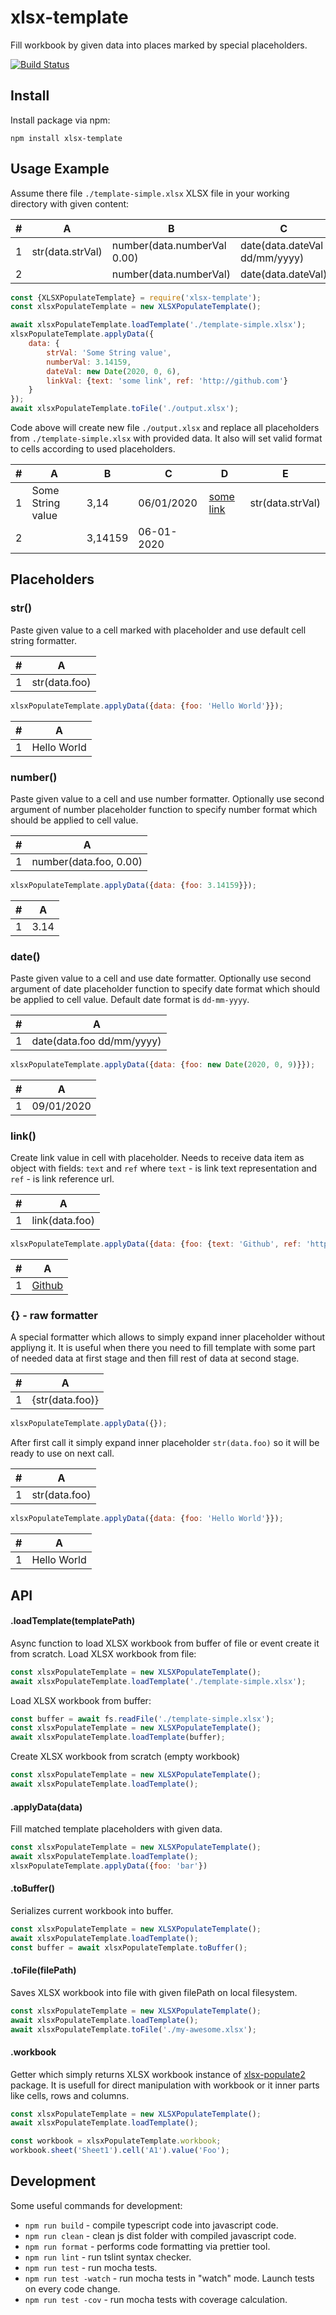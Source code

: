# xlsx-template
Fill workbook by given data into places marked by special placeholders.

[![Build Status](https://travis-ci.org/tormozz48/xlsx-template.svg?branch=master)](https://travis-ci.org/tormozz48/xlsx-template)

## Install

Install package via npm:
```
npm install xlsx-template
```

## Usage Example
Assume there file `./template-simple.xlsx` XLSX file in your working directory with given content:

| # | A | B | C | D | E |
| - | - | - | - | - | - |
| 1 | str(data.strVal) | number(data.numberVal 0.00) | date(data.dateVal dd/mm/yyyy) | link(data.linkVal) | {str(data.strVal)} |
| 2 |   | number(data.numberVal) | date(data.dateVal) | | |

```js
const {XLSXPopulateTemplate} = require('xlsx-template');
const xlsxPopulateTemplate = new XLSXPopulateTemplate();

await xlsxPopulateTemplate.loadTemplate('./template-simple.xlsx');
xlsxPopulateTemplate.applyData({
    data: {
        strVal: 'Some String value',
        numberVal: 3.14159,
        dateVal: new Date(2020, 0, 6),
        linkVal: {text: 'some link', ref: 'http://github.com'}
    }
});
await xlsxPopulateTemplate.toFile('./output.xlsx');
```

Code above will create new file `./output.xlsx` and replace all placeholders from `./template-simple.xlsx` with provided data.
It also will set valid format to cells according to used placeholders.

| # | A | B | C | D | E |
| - | - | - | - | - | - |
| 1 | Some String value  | 3,14  |  06/01/2020 | [some link](http://github.com)  | str(data.strVal) |
| 2 |   | 3,14159  | 06-01-2020 |   |   |


## Placeholders

### str()

Paste given value to a cell marked with placeholder and use default cell string formatter.

| # | A |
| - | - |
| 1 | str(data.foo) |

```js
xlsxPopulateTemplate.applyData({data: {foo: 'Hello World'}});
```

| # | A |
| - | - |
| 1 | Hello World |

### number()

Paste given value to a cell and use number formatter. Optionally use second argument of number placeholder function to specify
number format which should be applied to cell value.

| # | A |
| - | - |
| 1 | number(data.foo, 0.00) |

```js
xlsxPopulateTemplate.applyData({data: {foo: 3.14159}});
```

| # | A |
| - | - |
| 1 | 3.14 |

### date()

Paste given value to a cell and use date formatter. Optionally use second argument of date placeholder function to specify
date format which should be applied to cell value. Default date format is `dd-mm-yyyy`.

| # | A |
| - | - |
| 1 | date(data.foo dd/mm/yyyy) |

```js
xlsxPopulateTemplate.applyData({data: {foo: new Date(2020, 0, 9)}});
```

| # | A |
| - | - |
| 1 | 09/01/2020 |

### link()

Create link value in cell with placeholder. Needs to receive data item as object with fields: `text` and `ref` where `text` - is
link text representation and `ref` - is link reference url.

| # | A |
| - | - |
| 1 | link(data.foo) |

```js
xlsxPopulateTemplate.applyData({data: {foo: {text: 'Github', ref: 'https://github.com'}}});
```

| # | A |
| - | - |
| 1 | [Github](https://github.com) |


### {} - raw formatter

A special formatter which allows to simply expand inner placeholder without appliyng it. It is useful when
there you need to fill template with some part of needed data at first stage and then fill rest of data at second stage.

| # | A |
| - | - |
| 1 | {str(data.foo)} |

```js
xlsxPopulateTemplate.applyData({});
```
After first call it simply expand inner placeholder `str(data.foo)` so it will be ready to use on next call.

| # | A |
| - | - |
| 1 | str(data.foo) |

```js
xlsxPopulateTemplate.applyData({data: {foo: 'Hello World'}});
```

| # | A |
| - | - |
| 1 | Hello World |

## API

#### .loadTemplate(templatePath)

Async function to load XLSX workbook from buffer of file or event create it from scratch.
Load XLSX workbook from file:
```js
const xlsxPopulateTemplate = new XLSXPopulateTemplate();
await xlsxPopulateTemplate.loadTemplate('./template-simple.xlsx');
```

Load XLSX workbook from buffer:
```js
const buffer = await fs.readFile('./template-simple.xlsx');
const xlsxPopulateTemplate = new XLSXPopulateTemplate();
await xlsxPopulateTemplate.loadTemplate(buffer);
```

Create XLSX workbook from scratch (empty workbook)
```js
const xlsxPopulateTemplate = new XLSXPopulateTemplate();
await xlsxPopulateTemplate.loadTemplate();
```

#### .applyData(data)

Fill matched template placeholders with given data.
```js
const xlsxPopulateTemplate = new XLSXPopulateTemplate();
await xlsxPopulateTemplate.loadTemplate();
xlsxPopulateTemplate.applyData({foo: 'bar'})
```

#### .toBuffer()

Serializes current workbook into buffer.

```js
const xlsxPopulateTemplate = new XLSXPopulateTemplate();
await xlsxPopulateTemplate.loadTemplate();
const buffer = await xlsxPopulateTemplate.toBuffer();
```

#### .toFile(filePath)

Saves XLSX workbook into file with given filePath on local filesystem.

```js
const xlsxPopulateTemplate = new XLSXPopulateTemplate();
await xlsxPopulateTemplate.loadTemplate();
await xlsxPopulateTemplate.toFile('./my-awesome.xlsx');
```

#### .workbook

Getter which simply returns XLSX workbook instance of [xlsx-populate2](https://www.npmjs.com/package/xlsx-populate2) package.
It is usefull for direct manipulation with workbook or it inner parts like cells, rows and columns.

```js
const xlsxPopulateTemplate = new XLSXPopulateTemplate();
await xlsxPopulateTemplate.loadTemplate();

const workbook = xlsxPopulateTemplate.workbook;
workbook.sheet('Sheet1').cell('A1').value('Foo');
```

## Development

Some useful commands for development:

* `npm run build` - compile typescript code into javascript code.
* `npm run clean` - clean js dist folder with compiled javascript code.
* `npm run format` - performs code formatting via prettier tool.
* `npm run lint` - run tslint syntax checker.
* `npm run test` - run mocha tests.
* `npm run test -watch` - run mocha tests in "watch" mode. Launch tests on every code change.
* `npm run test -cov` - run mocha tests with coverage calculation.
